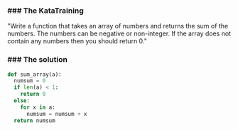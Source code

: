 ### ### The KataTraining

"Write a function that takes an array of numbers and returns the sum of the numbers. The numbers can be negative or non-integer. If the array does not contain any numbers then you should return 0."

### ### The solution

```python
def sum_array(a):
  numsum = 0
  if len(a) < 1:
    return 0
  else:
    for x in a:
      numsum = numsum + x
  return numsum
```
